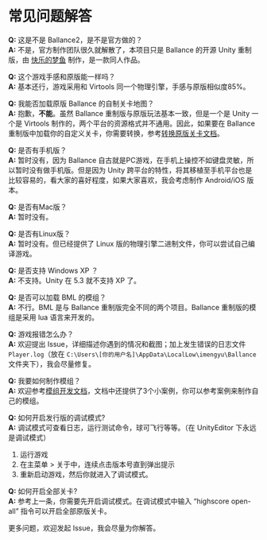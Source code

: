 # 常见问题解答

**Q:** 这是不是 Ballance2，是不是官方做的？<br>
**A:** 不是，官方制作团队很久就解散了，本项目只是 Ballance 的开源 Unity 重制版，由 [快乐的梦鱼](https://imengyu.top) 制作，是一款同人作品。

**Q:** 这个游戏手感和原版能一样吗？<br>
**A:** 基本还行，游戏采用和 Virtools 同一个物理引擎，手感与原版相似度85%。

**Q:** 我能否加载原版 Ballance 的自制关卡地图？<br>
**A:** 抱歉，**不能**。虽然 Ballance 重制版与原版玩法基本一致，但是一个是 Unity 一个是 Virtools 制作的，两个平台的资源格式并不通用。因此，如果要在 Ballance 重制版中加载你的自定义关卡，你需要转换，参考[转换原版关卡文档](/LevelMaking/convert-level.md)。

**Q:** 是否有手机版？<br>
**A:** 暂时没有，因为 Ballance 自古就是PC游戏，在手机上操控不如键盘灵敏，所以暂时没有做手机版。但是因为 Unity 跨平台的特性，将其移植至手机平台也是比较容易的，看大家的喜好程度，如果大家喜欢，我会考虑制作 Android/iOS 版本。

**Q:** 是否有Mac版？<br>
**A:** 暂时没有。

**Q:** 是否有Linux版？<br>
**A:** 暂时没有。但已经提供了 Linux 版的物理引擎二进制文件，你可以尝试自己编译游戏。

**Q:** 是否支持 Windows XP ？<br>
**A:** 不支持。Unity 在 5.3 就不支持 XP 了。

**Q:** 是否可以加载 BML 的模组？<br>
**A:** 不行。BML 是与 Ballance 重制版完全不同的两个项目。Ballance 重制版的模组是采用 lua 语言来开发的。

**Q:** 游戏报错怎么办？<br>
**A:** 欢迎提出 Issue，详细描述你遇到的情况和截图；加上发生错误的日志文件 `Player.log`（放在 `C:\Users\[你的用户名]\AppData\LocalLow\imengyu\Ballance` 文件夹下），我会尽量修复。

**Q:** 我要如何制作模组？<br>
**A:** 欢迎参考[模组开发文档](/SystemModding/readme.md)，文档中还提供了3个小案例，你可以参考案例来制作自己的模组。

**Q:** 如何开启发行版的调试模式? <br>
**A:** 调试模式可查看日志，运行测试命令，球可飞行等等。（在 UnityEditor 下永远是调试模式）

  1. 运行游戏
  2. 在主菜单 > 关于中，连续点击版本号直到弹出提示
  3. 重新启动游戏，然后你就进入了调试模式。

**Q:** 如何开启全部关卡? <br>
**A:** 参考上一条，你需要先开启调试模式。在调试模式中输入 “highscore open-all” 指令可以开启全部原版关卡。

更多问题，欢迎发起 Issue，我会尽量为你解答。
